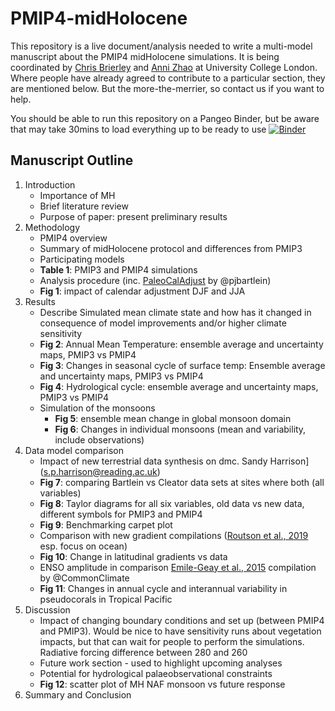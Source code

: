 # PMIP4-midHolocene
This repository is a live document/analysis needed to write a multi-model manuscript about the PMIP4 midHolocene simulations. It is being coordinated by [Chris Brierley](c.brierley@ucl.ac.uk) and [Anni Zhao](anni.zhao.16@ucl.ac.uk) at University College London. Where people have already agreed to contribute to a particular section, they are mentioned below. But the more-the-merrier, so contact us if you want to help. 

You should be able to run this repository on a Pangeo Binder, but be aware that may take 30mins to load everything up to be ready to use
[![Binder](https://binder.pangeo.io/badge_logo.svg)](https://binder.pangeo.io/v2/gh/chrisbrierley/PMIP4-midHolocene/master)

## Manuscript Outline
1. Introduction
   * Importance of MH
   * Brief literature review
   * Purpose of paper: present preliminary results
2. Methodology
   * PMIP4 overview
   * Summary of midHolocene protocol and differences from PMIP3
   * Participating models
   * __Table 1__: PMIP3 and PMIP4 simulations
   * Analysis procedure (inc. [PaleoCalAdjust](https://github.com/pjbartlein/PaleoCalAdjust) by @pjbartlein)
   * __Fig 1__: impact of calendar adjustment DJF and JJA
3. Results
   * Describe Simulated mean climate state and how has it changed in consequence of model improvements and/or higher climate sensitivity
   * __Fig 2__: Annual Mean Temperature: ensemble average and uncertainty maps, PMIP3 vs PMIP4
   * __Fig 3__: Changes in seasonal cycle of surface temp: Ensemble average and uncertainty maps, PMIP3 vs PMIP4
   * __Fig 4__: Hydrological cycle: ensemble average and uncertainty maps, PMIP3 vs PMIP4
   * Simulation of the monsoons
	 * __Fig 5__: ensemble mean change in global monsoon domain
	 * __Fig 6__: Changes in individual monsoons (mean and variability, include observations)
4. Data model comparison
   * Impact of new terrestrial data synthesis on dmc. Sandy Harrison](s.p.harrison@reading.ac.uk)
   * __Fig 7__: comparing Bartlein vs Cleator data sets at sites where both (all variables)
   * __Fig 8__: Taylor diagrams for all six variables, old data vs new data, different symbols for PMIP3 and PMIP4
   * __Fig 9__: Benchmarking carpet plot
   * Comparison with new gradient compilations ([Routson et al., 2019](https://www.nature.com/articles/s41586-019-1060-3) esp. focus on ocean)
   * __Fig 10__: Change in latitudinal gradients vs data
   * ENSO amplitude in comparison [Emile-Geay et al., 2015](https://github.com/CommonClimate/EmileGeay_NatGeo2015) compilation by @CommonClimate
   * __Fig 11__: Changes in annual cycle and interannual variability in pseudocorals in Tropical Pacific
5. Discussion
   * Impact of changing boundary conditions and set up (between PMIP4 and PMIP3). Would be nice to have sensitivity runs about vegetation impacts, but that can wait for people to perform the simulations. Radiative forcing difference between 280 and 260
   * Future work section - used to highlight upcoming analyses
   * Potential for hydrological palaeobservational constraints
   * __Fig 12__: scatter plot of MH NAF monsoon vs future response
6. Summary and Conclusion
